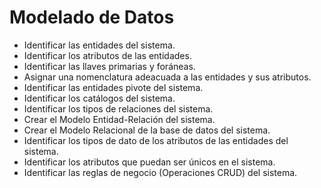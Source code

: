 # Modelado de Datos

- Identificar las entidades del sistema.
- Identificar los atributos de las entidades.
- Identificar las llaves primarias y foráneas.
- Asignar una nomenclatura adeacuada a las entidades y sus atributos.
- Identificar las entidades pivote del sistema.
- Identificar los catálogos del sistema.
- Identificar los tipos de relaciones del sistema.
- Crear el Modelo Entidad-Relación del sistema.
- Crear el Modelo Relacional de la base de datos del sistema.
- Identificar los tipos de dato de los atributos de las entidades del sistema.
- Identificar los atributos que puedan ser únicos en el sistema.
- Identificar las reglas de negocio (Operaciones CRUD) del sistema.
